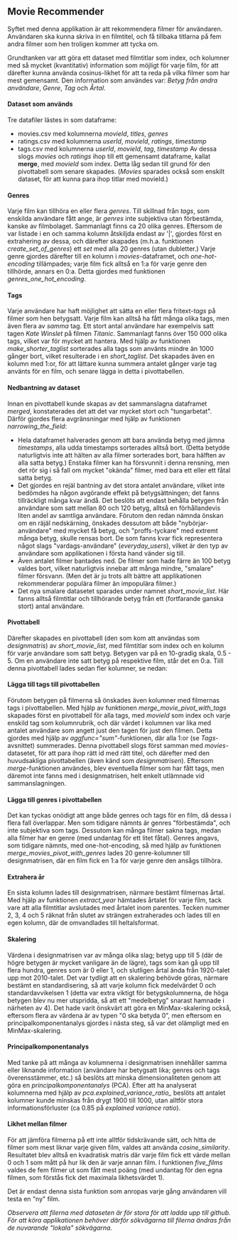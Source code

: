 ## Movie Recommender

Syftet med denna applikation är att rekommendera filmer för användaren. Användaren ska kunna skriva in en filmtitel, och få tillbaka titlarna på fem andra filmer som hen troligen kommer att tycka om.

Grundtanken var att göra ett dataset med filmtitlar som index, och kolumner med så mycket (kvantitativ) information som möjligt för varje film, för att därefter kunna använda cosinus-likhet för att ta reda på vilka filmer som har mest gemensamt. Den information som användes var: *Betyg från andra användare*, *Genre*, *Tag* och *Årtal*.

#### Dataset som används
Tre datafiler lästes in som dataframe:
- movies.csv med kolumnerna *movieId*, *titles*, *genres*
- ratings.csv med kolumnerna *userId*, *movieId*, *ratings*, *timestamp*
- tags.csv med kolumnerna *userId*, *movieId*, *tag*, *timestamp*
Av dessa slogs *movies* och *ratings* ihop till ett gemensamt dataframe, kallat **merge**, med *movieId* som index. Detta låg sedan till grund för den pivottabell som senare skapades. (*Movies* sparades också som enskilt dataset, för att kunna para ihop titlar med movieId.)

#### Genres
Varje film kan tillhöra en eller flera *genres*. Till skillnad från *tags*, som enskilda användare fått ange, är *genres* inte subjektiva utan förbestämda, kanske av filmbolaget. Sammanlagt finns ca 20 olika genres. Eftersom de var listade i en och samma kolumn åtskiljda endast av '|', gjordes först en extrahering av dessa, och därefter skapades (m.h.a. funktionen *create_set_of_genres*) ett *set* med alla 20 genres (utan dubletter.) Varje genre gjordes därefter till en kolumn i *movies*-dataframet, och *one-hot-encoding* tillämpades; varje film fick alltså en 1:a för varje genre den tillhörde, annars en 0:a. Detta gjordes med funktionen *genres_one_hot_encoding*.

#### Tags
Varje användare har haft möjlighet att sätta en eller flera fritext-*tags* på filmer som hen betygsatt. Varje film kan alltså ha fått många olika tags, men även flera av *samma* tag. Ett stort antal användare har exempelvis satt tagen *Kate Winslet* på filmen *Titanic*. Sammanlagt fanns över 150 000 olika tags, vilket var för mycket att hantera. Med hjälp av funktionen *make_shorter_taglist* sorterades alla tags som använts mindre än 1000 gånger bort, vilket resulterade i en *short_taglist*. Det skapades även en kolumn med 1:or, för att lättare kunna summera antalet gånger varje tag använts för en film, och senare lägga in detta i pivottabellen. 

#### Nedbantning av dataset
Innan en pivottabell kunde skapas av det sammanslagna dataframet *merged*, konstaterades det att det var mycket stort och "tungarbetat". Därför gjordes flera avgränsningar med hjälp av funktionen *narrowing_the_field*:
- Hela dataframet halverades genom att bara använda betyg med jämna *timestamps*, alla udda timestamps sorterades alltså bort. (Detta betydde naturligtvis inte att hälten av alla filmer sorterades bort, bara hälften av alla satta betyg.) Enstaka filmer kan ha försvunnit i denna rensning, men det rör sig i så fall om mycket "okända" filmer, med bara ett eller ett fåtal satta betyg.
- Det gjordes en rejäl bantning av det stora antalet användare, vilket inte bedömdes ha någon avgörande effekt på betygsättningen; det fanns tillräckligt många kvar ändå. Det beslöts att endast behålla betygen från användare som satt mellan 80 och 120 betyg, alltså en förhållandevis liten andel av samtliga användare. Förutom den redan nämnda önskan om en räjäl nedskärning, önskades dessutom att både "nybörjar-användare" med mycket få betyg, och "proffs-tyckare" med extremt många betyg, skulle rensas bort. De som fanns kvar fick representera något slags "vardags-användare" (*everyday_users*), vilket är den typ av användare som applikationen i första hand vänder sig till.
- Även antalet filmer bantades ned. De filmer som hade färre än 100 betyg valdes bort, vilket naturligtvis innebar att många mindre, "smalare" filmer försvann. (Men det är ju trots allt bättre att applikationen rekommenderar populära filmer än impopulära filmer.)
- Det nya smalare datasetet sparades under namnet *short_movie_list*. Här fanns alltså filmtitlar och tillhörande betyg från ett (fortfarande ganska stort) antal användare.

#### Pivottabell
Därefter skapades en pivottabell (den som kom att användas som *designmatris*) av *short_movie_list*, med filmtitlar som index och en kolumn för varje användare som satt betyg. Betygen var på en 10-gradig skala, 0.5 - 5. Om en användare inte satt betyg på respektive film, står det en 0:a. Tiill denna pivottabell lades sedan fler kolumner, se nedan:

#### Lägga till tags till pivottabellen
Förutom betygen på filmerna så önskades även kolumner med filmernas tags i pivottabellen. Med hjälp av funktionen *merge_movie_pivot_with_tags* skapades först en pivottabell för alla tags, med *movieId* som index och varje enskild tag som kolumnrubrik, och där värdet i kolumnen var lika med antalet användare som angett just den tagen för just den filmen. Detta gjordes med hjälp av *aggfunc="sum"*-funktionen, där alla 1:or (se *Tags*-avsnittet) summerades. Denna pivottabell slogs först samman med *movies*-datasetet, för att para ihop rätt id med rätt titel, och därefter med den huvudsakliga pivottabellen (även känd som *designmatrisen*). Eftersom *merge*-funktionen användes, blev eventuella filmer som har fått tags, men däremot inte fanns med i designmatrisen, helt enkelt utlämnade vid sammanslagningen.

#### Lägga till genres i pivottabellen
Det kan tyckas onödigt att ange både genres och tags för en film, då dessa i flera fall överlappar. Men som tidigare nämnts är genres "förbestämda", och inte subjektiva som tags. Dessutom kan många filmer sakna tags, medan alla filmer har en genre (med undantag för ett litet fåtal). Genres angavs, som tidigare nämnts, med one-hot-encoding, så med hjälp av funktionen *merge_movies_pivot_with_genres* lades 20 genre-kolumner till designmatrisen, där en film fick en 1:a för varje genre den ansågs tillhöra.

#### Extrahera år
En sista kolumn lades till designmatrisen, närmare bestämt filmernas årtal. Med hjälp av funktionen *extract_year* hämtades årtalet för varje film, tack vare att alla filmtitlar avslutades med årtalet inom parentes. Tecken nummer 2, 3, 4 och 5 räknat från slutet av strängen extraherades och lades till en egen kolumn, där de omvandlades till heltalsformat.

#### Skalering
Värdena i designmatrisen var av många olika slag; betyg upp till 5 (där de högre betygen är mycket vanligare än de lägre), tags som kan gå upp till flera hundra, genres som är 0 eller 1, och slutligen årtal ända från 1920-talet upp mot 2010-talet. Det var tydligt att en skalering behövde göras, närmare bestämt en standardisering, så att varje kolumn fick medelvärdet 0 och standardavvikelsen 1 (detta var extra viktigt för betygskolumnerna, de höga betygen blev nu mer utspridda, så att ett "medelbetyg" snarast hamnade i närheten av 4). Det hade varit önskvärt att göra en MinMax-skalering också, eftersom flera av värdena är av typen "0 ska betyda 0", men eftersom en principalkomponentanalys gjordes i nästa steg, så var det olämpligt med en MinMax-skalering.

#### Principalkomponentanalys
Med tanke på att många av kolumnerna i designmatrisen innehåller samma eller liknande information (användare har betygsatt lika; genres och tags överensstämmer, etc.) så beslöts att minska dimensionaliteten genom att göra en *principalkomponentanalys* (PCA). Efter att ha analyserat kolumnerna med hjälp av *pca.explained_variance_ratio_* beslöts att antalet kolumner kunde minskas från drygt 1900 till 1000, utan alltför stora informationsförluster (ca 0.85 på *explained variance ratio*).

#### Likhet mellan filmer
För att jämföra filmerna på ett inte alltför tidskrävande sätt, och hitta de filmer som mest liknar varje given film, valdes att använda *cosine_similarity*. Resultatet blev alltså en kvadratisk matris där varje film fick ett värde mellan 0 och 1 som mått på hur lik den är varje annan film. I funktionen *five_films* valdes de fem filmer ut som fått mest poäng (med undantag för den egna filmen, som förstås fick det maximala likhetsvärdet 1). 

Det är endast denna sista funktion som anropas varje gång användaren vill testa en "ny" film.


*Observera att filerna med dataseten är för stora för att ladda upp till github. För att köra applikationen behöver därför sökvägarna till filerna ändras från de nuvarande "lokala" sökvägarna.*
